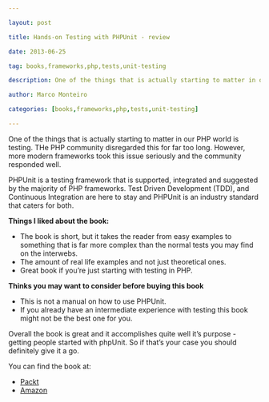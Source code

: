 ---
layout: post
title: Hands-on Testing with PHPUnit - review
date: 2013-06-25
tag: books,frameworks,php,tests,unit-testing
description: One of the things that is actually starting to matter in our PHP world is testing. THe PHP community disregarded this for far too long. However, more modern frameworks took
author: Marco Monteiro
categories: [books,frameworks,php,tests,unit-testing]
---

One of the things that is actually starting to matter in our PHP world is testing. THe PHP community disregarded this for far too long. However, more modern frameworks took this issue seriously and the community responded well. 

PHPUnit is a testing framework that is supported, integrated and suggested by the majority of PHP frameworks. Test Driven Development (TDD), and Continuous Integration are here to stay and PHPUnit is an industry standard that caters for both.
<!--more-->
**Things I liked about the book:**

* <i class="icon-angle-right"></i> The book is short, but it takes the reader from easy examples to something that is far more complex than the normal tests you may find on the interwebs.
* <i class="icon-angle-right"></i> The amount of real life examples and not just theoretical ones.
* <i class="icon-angle-right"></i> Great book if you’re just starting with testing in PHP.

**Thinks you may want to consider before buying this book**

* <i class="icon-angle-right"></i> This is not a manual on how to use PHPUnit.
* <i class="icon-angle-right"></i> If you already have an intermediate experience with testing this book might not be the best one for you.

Overall the book is great and it accomplishes quite well it’s purpose - getting people started with phpUnit. So if that’s your case you should definitely give it a go.

You can find the book at:

* [<i class="icon-link"></i> Packt](http://www.packtpub.com/how-to-hands-on-testing-with-phpunit/book)
* [<i class="icon-link"></i> Amazon](http://www.amazon.com/dp/178216958X/?tag=packtpubli-20)